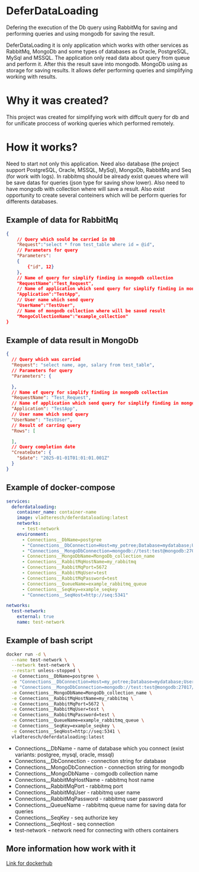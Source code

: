# DeferDataLoading

Defering the execution of the Db query using RabbitMq for saving and performing queries and using mongodb for saving the result. 

DeferDataLoading it is only application which works with other services as RabbitMq, MongoDb and some types of databases as Oracle, PostgreSQL, MySql and MSSQL. The application only read data about query from queue and perform it. After this the result save into mongodb. MongoDb using as storage for saving results. It allows defer performing queries and simplifying working with results. 

# Why it was created?
This project was created for simplifying work with diffcult query for db and for unificate proccess of working queries which performed remotely.

# How it works?
Need to start not only this application. Need also database (the project support PostgreSQL, Oracle, MSSQL, MySql), MongoDb, RabbitMq and Seq (for work with logs). In rabbitmq should be already exist queues where will be save datas for queries (json type for saving show lower). Also need to have mongodb with collection where will save a result. Also exist opportunity to create several conteiners which will be perform queries for differents databases.

## Example of data for RabbitMq 
``` json
{
	// Query which sould be carried in DB
	"Request":"select * from test_table where id = @id", 
	// Parameters for query
	"Parameters":
	{
		{"id", 12}
	},
	// Name of query for simplify finding in mongodb collection
	"RequestName":"Test_Request",
	// Name of application which send query for simplify finding in mongodb collection
	"Application":"TestApp",
	// User name which send query
	"UserName":"TestUser",
	// Name of mongodb collection where will be saved result
	"MongoCollectionName":"example_collection"
}
```

## Example of data result in MongoDb
``` json
{
  // Query which was carried
  "Request": "select name, age, salary from test_table",
  // Parameters for query
  "Parameters": {

  },
  // Name of query for simplify finding in mongodb collection
  "RequestName": "Test_Request",
  // Name of application which send query for simplify finding in mongodb collection
  "Application": "TestApp",
  // User name which send query
  "UserName": "TestUser",
  // Result of carring query
  "Rows": [

  ],
  // Query completion date
  "CreateDate": {
    "$date": "2025-01-01T01:01:01.001Z"
  }
}
```

## Example of docker-compose
``` yml
services:
  deferdataloading:
    container_name: container-name
    image: vladteresch/deferdataloading:latest
    networks:
      - test-network
    environment:
      - Connections__DbName=postgree
      - "Connections__DbConnection=Host=my_potree;Database=mydatabase;Username=test_user;Password=test_password"
      - "Connections__MongoDbConnection=mongodb://test:test@mongodb:27017/"
      - Connections__MongoDbName=MongoDb_collection_name
      - Connections__RabbitMqHostName=my_rabbitmq
      - Connections__RabbitMqPort=5672
      - Connections__RabbitMqUser=test
      - Connections__RabbitMqPassword=test
      - Connections__QueueName=example_rabbitmq_queue
      - Connections__SeqKey=example_seqkey
      - "Connections__SeqHost=http://seq:5341"

networks:
  test-network:
    external: true
    name: test-network   
```

## Example of bash script
``` bash
docker run -d \
  --name test-network \
  --network test-network \
  --restart unless-stopped \
  -e Connections__DbName=postgree \
  -e "Connections__DbConnection=Host=my_potree;Database=mydatabase;Username=test_user;Password=test_password" \
  -e "Connections__MongoDbConnection=mongodb://test:test@mongodb:27017/" \
  -e Connections__MongoDbName=MongoDb_collection_name \
  -e Connections__RabbitMqHostName=my_rabbitmq \
  -e Connections__RabbitMqPort=5672 \
  -e Connections__RabbitMqUser=test \
  -e Connections__RabbitMqPassword=test \
  -e Connections__QueueName=example_rabbitmq_queue \
  -e Connections__SeqKey=example_seqkey \
  -e Connections__SeqHost=http://seq:5341 \
  vladteresch/deferdataloading:latest
```

- Connections__DbName - name of database which you connect (exist variants: postgree, mysql, oracle, mssql)
- Connections__DbConnection - connection string for database
- Connections__MongoDbConnection - connection string for mongodb
- Connections__MongoDbName - comgodb collection name
- Connections__RabbitMqHostName - rabbitmq host name
- Connections__RabbitMqPort - rabbitmq port
- Connections__RabbitMqUser - rabbitmq user name 
- Connections__RabbitMqPassword - rabbitmq user password 
- Connections__QueueName - rabbitmq queue name for saving data for queries
- Connections__SeqKey - seq authorize key
- Connections__SeqHost - seq connection
- test-network - network need for connecting with others containers


## More information how work with it
[Link for dockerhub](https://hub.docker.com/r/vladteresch/deferdataloading) 

